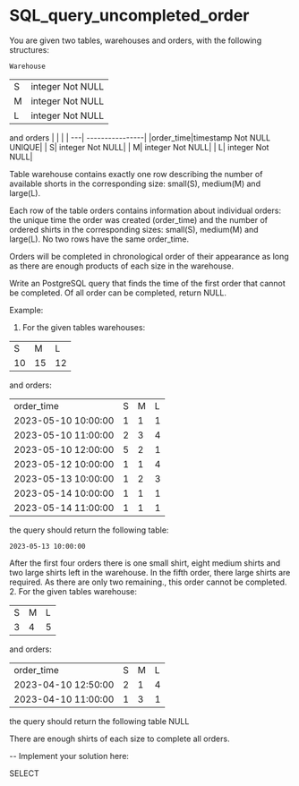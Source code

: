# SQL_query_uncompleted_order
You are given two tables, warehouses and orders, with the following structures:

    Warehouse
|    |                 |
| ---| ----------------|
| S  | integer Not NULL|
| M  | integer Not NULL|
| L  | integer Not NULL|

   and  orders
|    |                 |
| ---| ----------------|
|order_time|timestamp Not NULL UNIQUE|
| S| integer Not NULL|
| M| integer Not NULL|
| L| integer Not NULL|

Table warehouse contains exactly one row describing the number of available shorts in the corresponding size: small(S), medium(M) and large(L).

Each row of the table orders contains information about individual orders: the unique time the order was created (order_time) and the number of ordered shirts in the corresponding sizes: small(S), medium(M) and large(L). No two rows have the same order_time.

Orders will be completed in chronological order of their appearance as long as there are enough products of each size in the warehouse.

Write an PostgreSQL query that finds the time of the first order that cannot be completed. Of all order can be completed, return NULL.

Example:
1. For the given tables warehouses:
   
|  |  |  |    
|--|--|--|
| S| M| L|
|10|15|12|

and orders:

|  |  |  |  | 
|--|--|--|--|
|order_time|  S  | M | L |
|2023-05-10 10:00:00| 1 | 1 | 1 |
|2023-05-10 11:00:00| 2 | 3 | 4 |
|2023-05-10 12:00:00| 5 | 2 | 1 |
|2023-05-12 10:00:00| 1 | 1 | 4 |
|2023-05-13 10:00:00| 1 | 2 | 3 |
|2023-05-14 10:00:00| 1 | 1 | 1 |
|2023-05-14 11:00:00| 1 | 1 | 1 |

the query should return the following table:

    2023-05-13 10:00:00

After the first four orders there is one small shirt, eight medium shirts and two large shirts left in the warehouse. In the fifth order, there large shirts are required. As there are only two remaining., this order cannot be completed.
2. For the given tables warehouse:

|  |  |  |    
|--|--|--|
| S| M| L|
| 3| 4| 5|

and orders:

|  |  |  |  | 
|--|--|--|--|
|order_time|  S  | M | L |
|2023-04-10 12:50:00| 2 | 1 | 4 |
|2023-04-10 11:00:00| 1 | 3 | 1 |

the query should return the following table
NULL

There are enough shirts of each size to complete all orders.      

-- Implement your solution here:

SELECT
